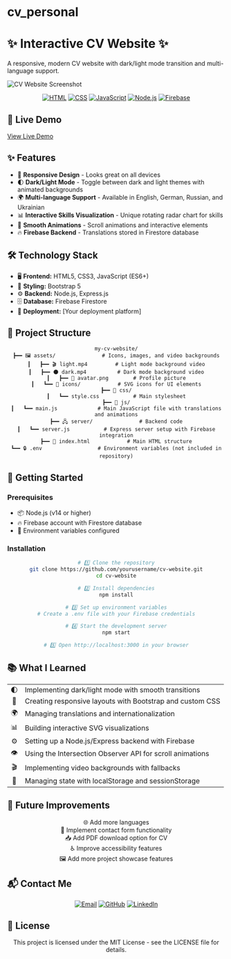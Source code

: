 # cv_personal
# ✨ Interactive CV Website ✨

A responsive, modern CV website with dark/light mode transition and multi-language support.

![CV Website Screenshot](https://github.com/yourusername/cv-website/assets/placeholder.png)

<div align="center">

[![HTML](https://img.shields.io/badge/HTML5-E34F26?style=for-the-badge&logo=html5&logoColor=white)](https://developer.mozilla.org/en-US/docs/Web/HTML)
[![CSS](https://img.shields.io/badge/CSS3-1572B6?style=for-the-badge&logo=css3&logoColor=white)](https://developer.mozilla.org/en-US/docs/Web/CSS)
[![JavaScript](https://img.shields.io/badge/JavaScript-F7DF1E?style=for-the-badge&logo=javascript&logoColor=black)](https://developer.mozilla.org/en-US/docs/Web/JavaScript)
[![Node.js](https://img.shields.io/badge/Node.js-339933?style=for-the-badge&logo=nodedotjs&logoColor=white)](https://nodejs.org/)
[![Firebase](https://img.shields.io/badge/Firebase-FFCA28?style=for-the-badge&logo=firebase&logoColor=black)](https://firebase.google.com/)

</div>

## 🌟 Live Demo

[View Live Demo](#) <!-- Add your deployed site URL when available -->

## ✨ Features

- 📱 **Responsive Design** - Looks great on all devices
- 🌓 **Dark/Light Mode** - Toggle between dark and light themes with animated backgrounds
- 🌍 **Multi-language Support** - Available in English, German, Russian, and Ukrainian
- 📊 **Interactive Skills Visualization** - Unique rotating radar chart for skills
- 💫 **Smooth Animations** - Scroll animations and interactive elements
- 🔥 **Firebase Backend** - Translations stored in Firestore database

## 🛠️ Technology Stack

- 🖥️ **Frontend:** HTML5, CSS3, JavaScript (ES6+)
- 🎨 **Styling:** Bootstrap 5
- ⚙️ **Backend:** Node.js, Express.js
- 🗄️ **Database:** Firebase Firestore
- 🚀 **Deployment:** [Your deployment platform]

## 📁 Project Structure

<div align="center">
  
```
my-cv-website/
┣━━ 🖼️ assets/               # Icons, images, and video backgrounds
┃   ┣━━ 🎬 light.mp4         # Light mode background video
┃   ┣━━ 🌑 dark.mp4          # Dark mode background video
┃   ┣━━ 👤 avatar.png        # Profile picture
┃   ┗━━ 🔣 icons/            # SVG icons for UI elements
┣━━ 🎨 css/
┃   ┗━━ style.css           # Main stylesheet
┣━━ 📜 js/
┃   ┗━━ main.js             # Main JavaScript file with translations and animations
┣━━ 🖧 server/               # Backend code
┃   ┗━━ server.js           # Express server setup with Firebase integration
┣━━ 📄 index.html            # Main HTML structure
┗━━ 🔒 .env                  # Environment variables (not included in repository)
```

</div>

## 🚀 Getting Started

### Prerequisites

- 📦 Node.js (v14 or higher)
- 🔥 Firebase account with Firestore database
- 🔐 Environment variables configured

### Installation

<div align="center">
  
```bash
# 1️⃣ Clone the repository
git clone https://github.com/yourusername/cv-website.git
cd cv-website

# 2️⃣ Install dependencies
npm install

# 3️⃣ Set up environment variables
# Create a .env file with your Firebase credentials

# 4️⃣ Start the development server
npm start

# 5️⃣ Open http://localhost:3000 in your browser
```

</div>

## 📚 What I Learned

<div align="center">
<table>
<tr>
<td align="center">🌓</td>
<td>Implementing dark/light mode with smooth transitions</td>
</tr>
<tr>
<td align="center">📱</td>
<td>Creating responsive layouts with Bootstrap and custom CSS</td>
</tr>
<tr>
<td align="center">🌍</td>
<td>Managing translations and internationalization</td>
</tr>
<tr>
<td align="center">📊</td>
<td>Building interactive SVG visualizations</td>
</tr>
<tr>
<td align="center">⚙️</td>
<td>Setting up a Node.js/Express backend with Firebase</td>
</tr>
<tr>
<td align="center">👁️</td>
<td>Using the Intersection Observer API for scroll animations</td>
</tr>
<tr>
<td align="center">🎬</td>
<td>Implementing video backgrounds with fallbacks</td>
</tr>
<tr>
<td align="center">💾</td>
<td>Managing state with localStorage and sessionStorage</td>
</tr>
</table>
</div>

## 🔮 Future Improvements

<div align="center">

🌐 Add more languages  
📨 Implement contact form functionality  
📥 Add PDF download option for CV  
♿ Improve accessibility features  
🖼️ Add more project showcase features

</div>

## 📬 Contact Me

<div align="center">
  
[![Email](https://img.shields.io/badge/Email-icurafu333%40icloud.com-blue?style=for-the-badge&logo=mail.ru&logoColor=white)](mailto:icurafu333@icloud.com)
[![GitHub](https://img.shields.io/badge/GitHub-1curafu-black?style=for-the-badge&logo=github&logoColor=white)](https://github.com/1curafu)
[![LinkedIn](https://img.shields.io/badge/LinkedIn-Mykhailo_Khimich-0077B5?style=for-the-badge&logo=linkedin&logoColor=white)](https://linkedin.com/in/yourprofile)

</div>

## 📄 License

<div align="center">
  
This project is licensed under the MIT License - see the LICENSE file for details.

</div>
